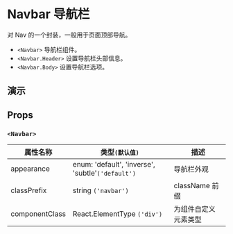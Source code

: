 # Navbar 导航栏 [<i class="icon icon-edit2" ></i>](https://github.com/rsuite/rsuite.github.io/blob/master/src/components/navbar/index.md)

对 Nav 的一个封装，一般用于页面顶部导航。

* `<Navbar>` 导航栏组件。
* `<Navbar.Header>` 设置导航栏头部信息。
* `<Navbar.Body>` 设置导航栏选项。

## 演示

<!--{demo}-->

## Props

### `<Navbar>`

| 属性名称       | 类型`(默认值)`                                    | 描述           |
| -------------- | ------------------------------------------------- | -------------- |
| appearance     | enum: 'default', 'inverse', 'subtle'`('default')` | 导航栏外观     |
| classPrefix    | string `('navbar')`                               | className 前缀 |
| componentClass | React.ElementType `('div')`                       | 为组件自定义元素类型 |
